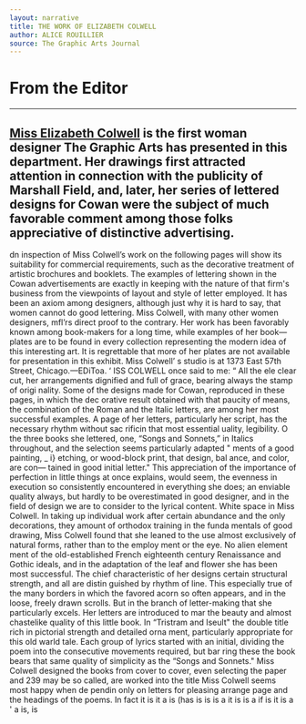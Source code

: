```yaml
---
layout: narrative
title: THE WORK OF ELIZABETH COLWELL
author: ALICE ROUILLIER
source: The Graphic Arts Journal
---
```

# __From the Editor__
___
## [Miss Elizabeth Colwell](https://en.wikipedia.org/wiki/Elizabeth_Colwell) is the first woman designer The Graphic Arts has presented in this department. Her drawings first attracted attention in connection with the publicity of Marshall Field, and, later, her series of lettered designs for Cowan were the subject of much favorable comment among those folks appreciative of distinctive advertising.
dn inspection of Miss Colwell’s work on the following pages will show its suitability for commercial requirements, such as the decorative treatment of artistic brochures and booklets. The examples of lettering shown in the Cowan advertisements are exactly in keeping with the nature of that firm's business from the viewpoints of layout and style of letter employed. It has been an axiom among designers, although just why it is hard to say, that women cannot do good lettering. Miss Colwell, with many other women designers, mfl’rs direct proof to the contrary.
Her work has been favorably known among book-makers for a long time, while examples of her book—plates are to be found in every collection representing the modern idea of this interesting art. It is regrettable that more of her plates are not available for presentation in this exhibit. Miss Colwell’ s studio is at 1373 East 57th Street, Chicago.—EDiToa.
 ‘ ISS COLWELL once said to me: “ All the ele
clear cut, her arrangements dignified and full of grace, bearing always the stamp of origi nality. Some of the designs made for Cowan, reproduced in these pages, in which the dec orative result obtained with that paucity of means, the combination of the Roman and the Italic letters, are among her most successful
examples.
A page of her letters, particularly her
script, has the necessary rhythm without sac rificin that most essential uality, legibility. O the three books she lettered, one, “Songs and Sonnets,” in Italics throughout, and the selection seems particularly adapted
" ments of a good painting, _
i} etching, or wood-block print, that design, bal ance, and color, are con— tained in good initial letter."
This appreciation of the importance of perfection in little things at once explains, would seem, the evenness in execution so
consistently encountered in everything she does; an enviable quality always, but hardly to be overestimated in good designer, and
in the field of design we are to consider to the lyrical content. White space in
Miss Colwell.
In taking up individual work after certain
abundance and the only decorations,
they
amount of orthodox training in the funda
mentals of good drawing, Miss Colwell found
that she leaned to the use almost exclusively
of natural forms, rather than to the employ ment or the eye. No alien element
ment of the old-established French eighteenth century Renaissance and Gothic ideals, and in the adaptation of the leaf and flower she has been most successful.
The chief characteristic of her designs certain structural strength, and all are distin guished by rhythm of line. This especially true of the many borders in which the favored acorn so often appears, and in the loose, freely drawn scrolls.
But in the branch of letter-making that she particularly excels. Her letters are
introduced to mar the beauty and almost chastelike quality of this little book.
In “Tristram and Iseult" the double title rich in pictorial strength and detailed orna ment, particularly appropriate for this old
warld tale. Each group of lyrics started with an initial, dividing the poem into the consecutive movements required, but bar ring these the book bears that same quality of simplicity as the “Songs and Sonnets."
Miss Colwell designed the books from cover to cover, even selecting the paper and
239
may be so called, are worked into the title
Miss Colwell seems most happy when de pendin only on letters for pleasing arrange
page and the headings of the poems. In fact
  it is
it
a
is
(has
is
is
is
a it
is
is
a
if
is
it is
a
'
a
is,
is
